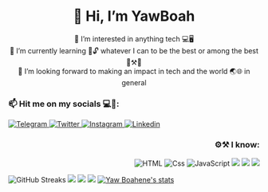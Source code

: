 <h1 align="center">👋 Hi, I’m YawBoah</h1> 
<p align="center">👀 I’m interested in anything tech 💻🖥<br>
🌱 I’m currently learning 📙🔓 whatever I can to be the best or among the best 👷⚒👷 <br>
💞️ I’m looking forward to making an impact in tech and the world 🌏🌐 in general</p>
<h3>📫 Hit me on my socials 💻📱:</h3>
<a href="https://t.me/wofa_NanaYaw">
  <img alt="Telegram" src="https://img.shields.io/badge/Yboah-30302f?style=for-the-badge&logo=telegram"
</a>
<a href="https://twitter.com/YYawboahene">
  <img alt="Twitter" src="https://img.shields.io/badge/Twitter-1DA1F2?logo=twitter&logoColor=white&style=for-the-badge"/>
</a>
<a href="https://www.instagram.com/mr.yob_/">
  <img alt="Instagram" src="https://img.shields.io/badge/Instagram-E4405F?logo=instagram&logoColor=white&style=for-the-badge"/>
</a>
<a href="https://www.linkedin.com/in/yaw-boahene-39a880210/">
  <img alt="Linkedin" src="https://img.shields.io/badge/linkedin-0077B5?logo=linkedin&logoColor=white&style=for-the-badge"/>
</a>

<h3 align='right'>⚙⚒ I know:</h3>
<p align='right'>
  <img alt="HTML" src="https://img.shields.io/badge/HTML-E34F26?logo=html5&logoColor=white&style=for-the-badge" />
  <img alt="Css" src="https://img.shields.io/badge/CSS-1572B6?logo=css3&logoColor=white&style=for-the-badge" />
  <img alt="JavaScript" src="https://img.shields.io/badge/JavaScript-F7DF1E?logo=javascript&logoColor=white&style=for-the-badge" />
  <img src="https://img.shields.io/badge/Github-3776AB?style=for-the-badge&logo=github&logoColor=white" /> 
  <img src="https://img.shields.io/badge/Python-0000ff?style=for-the-badge&logo=python&logoColor=yellow" />
  <img src="https://img.shields.io/badge/MySQL-00000F?style=for-the-badge&logo=mysql&logoColor=white" />
</p>

![GitHub Streaks](http://github-readme-streak-stats.herokuapp.com?user=yawboah&theme=dracula&hide_border=true)
![](https://github-profile-summary-cards.vercel.app/api/cards/profile-details?username=yawboah&theme=github_dark)
![](https://github-profile-summary-cards.vercel.app/api/cards/repos-per-language?username=yawboah&theme=github_dark)
![](https://github-profile-summary-cards.vercel.app/api/cards/most-commit-language?username=yawboah&theme=github_dark)
[![Yaw Boahene's stats](https://github-readme-stats.vercel.app/api?username=yawboah&show_icons=true&theme=github_dark)](https://github.com/qbentil)
